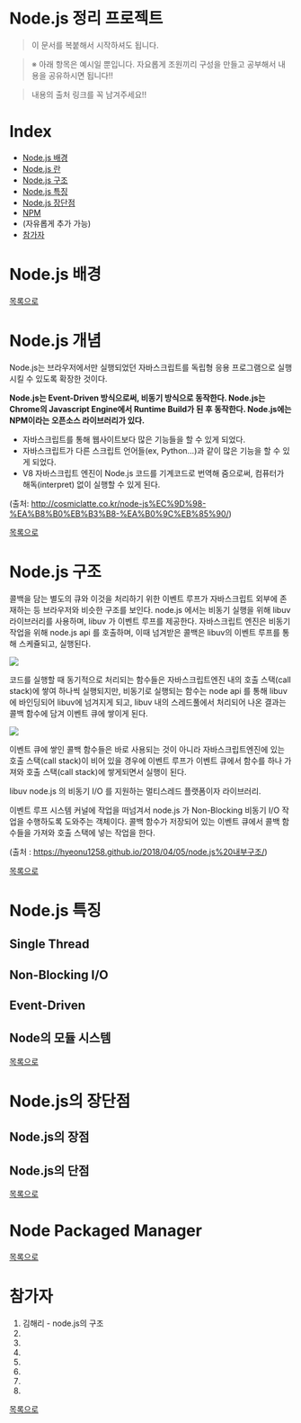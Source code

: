 # Node.js 정리 프로젝트

> 이 문서를 복붙해서 시작하셔도 됩니다.

> ※ 아래 항목은 예시일 뿐입니다. 자요롭게 조원끼리 구성을 만들고 공부해서 내용을 공유하시면 됩니다!!

> 내용의 출처 링크를 꼭 남겨주세요!!

# Index
- [Node.js 배경](#NODE.JS-배경)
- [Node.js 란](#NODE.JS-란)
- [Node.js 구조](#NODE.JS-구조)
- [Node.js 특징](#NODE.JS-특징)
- [Node.js 장단점](#NODE.JS-장단점)
- [NPM](#Node-Packaged-Manager)
- (자유롭게 추가 가능)
- [참가자](#참가자)

# Node.js 배경

[목록으로](#INDEX)

# Node.js 개념
Node.js는 브라우저에서만 실행되었던 자바스크립트를 독립형 응용 프로그램으로 실행시킬 수 있도록 확장한 것이다.


**Node.js는 Event-Driven 방식으로써, 비동기 방식으로 동작한다. Node.js는 Chrome의 Javascript Engine에서 Runtime Build가 된 후 동작한다. Node.js에는 NPM이라는 오픈소스 라이브러리가 있다.**
- 자바스크립트를 통해 웹사이트보다 많은 기능들을 할 수 있게 되었다.
- 자바스크립트가 다른 스크립트 언어들(ex, Python…)과 같이 많은 기능을 할 수 있게 되었다.
- V8 자바스크립트 엔진이 Node.js 코드를 기계코드로 번역해 줌으로써, 컴퓨터가 해독(interpret) 없이 실행할 수 있게 된다.


(출처: http://cosmiclatte.co.kr/node-js%EC%9D%98-%EA%B8%B0%EB%B3%B8-%EA%B0%9C%EB%85%90/)


[목록으로](#INDEX)

# Node.js 구조

콜백을 담는 별도의 큐와 이것을 처리하기 위한 이벤트 루프가 자바스크립트 외부에 존재하는 등 브라우저와 비슷한 구조를 보인다. node.js 에서는 비동기 실행을 위해 libuv 라이브러리를 사용하며, libuv 가 이벤트 루프를 제공한다. 자바스크립트 엔진은 비동기 작업을 위해 node.js api 를 호출하며, 이때 넘겨받은 콜백은 libuv의 이벤트 루프를 통해 스케쥴되고, 실행된다.


<img src = "https://pbs.twimg.com/media/Bt5ywJrIEAAKJQt.jpg"> </img>

코드를 실행할 때 동기적으로 처리되는 함수들은 자바스크립트엔진 내의 호출 스택(call stack)에 쌓여 하나씩 실행되지만, 비동기로 실행되는 함수는 node api 를 통해 libuv 에 바인딩되어 libuv에 넘겨지게 되고, libuv 내의 스레드풀에서 처리되어 나온 결과는 콜백 함수에 담겨 이벤트 큐에 쌓이게 된다.


<img src = "http://4.bp.blogspot.com/-MYY3w4Y_lAg/VCHi63G4DGI/AAAAAAAAA3c/FrbGjnJbPnQ/s1600/event_loop.jpg"> </img>

이벤트 큐에 쌓인 콜백 함수들은 바로 사용되는 것이 아니라 자바스크립트엔진에 있는 호출 스택(call stack)이 비어 있을 경우에 이벤트 루프가 이벤트 큐에서 함수를 하나 가져와 호출 스택(call stack)에 쌓게되면서 실행이 된다.


libuv
node.js 의 비동기 I/O 를 지원하는 멀티스레드 플랫폼이자 라이브러리.

이벤트 루프
시스템 커널에 작업을 떠넘겨서 node.js 가 Non-Blocking 비동기 I/O 작업을 수행하도록 도와주는 객체이다. 콜백 함수가 저장되어 있는 이벤트 큐에서 콜백 함수들을 가져와 호출 스택에 넣는 작업을 한다.

(출처 : https://hyeonu1258.github.io/2018/04/05/node.js%20내부구조/)


[목록으로](#INDEX)

# Node.js 특징

## Single Thread

## Non-Blocking I/O

## Event-Driven

## Node의 모듈 시스템

[목록으로](#INDEX)

# Node.js의 장단점

## Node.js의 장점

## Node.js의 단점

[목록으로](#INDEX)

# Node Packaged Manager

[목록으로](#INDEX)

# 참가자
1. 김해리 - node.js의 구조
2. 
3. 
4. 
5. 
6. 
7. 
8. 

[목록으로](#INDEX)
